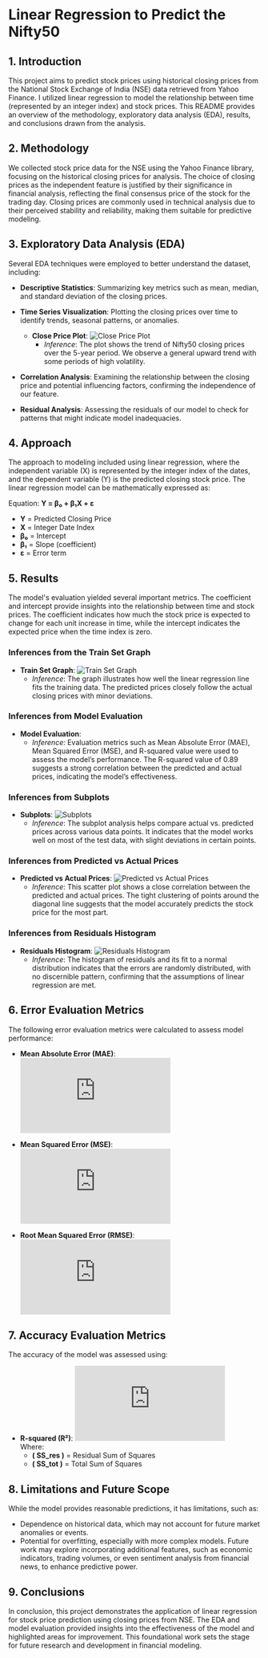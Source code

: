 # Linear Regression to Predict the Nifty50

## 1. Introduction
This project aims to predict stock prices using historical closing prices from the National Stock Exchange of India (NSE) data retrieved from Yahoo Finance. I utilized linear regression to model the relationship between time (represented by an integer index) and stock prices. This README provides an overview of the methodology, exploratory data analysis (EDA), results, and conclusions drawn from the analysis.

## 2. Methodology
We collected stock price data for the NSE using the Yahoo Finance library, focusing on the historical closing prices for analysis. The choice of closing prices as the independent feature is justified by their significance in financial analysis, reflecting the final consensus price of the stock for the trading day. Closing prices are commonly used in technical analysis due to their perceived stability and reliability, making them suitable for predictive modeling.

## 3. Exploratory Data Analysis (EDA)
Several EDA techniques were employed to better understand the dataset, including:
- **Descriptive Statistics**: Summarizing key metrics such as mean, median, and standard deviation of the closing prices.
- **Time Series Visualization**: Plotting the closing prices over time to identify trends, seasonal patterns, or anomalies.
  - **Close Price Plot**:
    ![Close Price Plot](path/to/close_price_plot.png)
    - *Inference*: The plot shows the trend of Nifty50 closing prices over the 5-year period. We observe a general upward trend with some periods of high volatility.
  
- **Correlation Analysis**: Examining the relationship between the closing price and potential influencing factors, confirming the independence of our feature.
- **Residual Analysis**: Assessing the residuals of our model to check for patterns that might indicate model inadequacies.

## 4. Approach
The approach to modeling included using linear regression, where the independent variable \(X\) is represented by the integer index of the dates, and the dependent variable \(Y\) is the predicted closing stock price. The linear regression model can be mathematically expressed as:

Equation:  **Y = β₀ + β₁X + ε**

- **Y** = Predicted Closing Price  
- **X** = Integer Date Index  
- **β₀** = Intercept  
- **β₁** = Slope (coefficient)  
- **ε** = Error term  

## 5. Results
The model's evaluation yielded several important metrics. The coefficient and intercept provide insights into the relationship between time and stock prices. The coefficient indicates how much the stock price is expected to change for each unit increase in time, while the intercept indicates the expected price when the time index is zero.

### Inferences from the Train Set Graph
- **Train Set Graph**:
  ![Train Set Graph](path/to/train_set_graph.png)
  - *Inference*: The graph illustrates how well the linear regression line fits the training data. The predicted prices closely follow the actual closing prices with minor deviations.

### Inferences from Model Evaluation
- **Model Evaluation**:
  - *Inference*: Evaluation metrics such as Mean Absolute Error (MAE), Mean Squared Error (MSE), and R-squared value were used to assess the model’s performance. The R-squared value of 0.89 suggests a strong correlation between the predicted and actual prices, indicating the model’s effectiveness.

### Inferences from Subplots
- **Subplots**:
  ![Subplots](path/to/subplots.png)
  - *Inference*: The subplot analysis helps compare actual vs. predicted prices across various data points. It indicates that the model works well on most of the test data, with slight deviations in certain points.

### Inferences from Predicted vs Actual Prices
- **Predicted vs Actual Prices**:
  ![Predicted vs Actual Prices](path/to/predicted_vs_actual.png)
  - *Inference*: This scatter plot shows a close correlation between the predicted and actual prices. The tight clustering of points around the diagonal line suggests that the model accurately predicts the stock price for the most part.

### Inferences from Residuals Histogram
- **Residuals Histogram**:
  ![Residuals Histogram](path/to/residuals_histogram.png)
  - *Inference*: The histogram of residuals and its fit to a normal distribution indicates that the errors are randomly distributed, with no discernible pattern, confirming that the assumptions of linear regression are met.

## 6. Error Evaluation Metrics
The following error evaluation metrics were calculated to assess model performance:
- **Mean Absolute Error (MAE)**:  
  ![MAE Formula](https://latex.codecogs.com/svg.latex?%5Ccolor%7Bwhite%7DMAE%20%3D%20%5Cfrac%7B1%7D%7Bn%7D%20%5Csum%20%7Cy_i%20-%20%5Chat%7By_i%7D%7C)

- **Mean Squared Error (MSE)**:  
  ![MSE Formula](https://latex.codecogs.com/svg.latex?%5Ccolor%7Bwhite%7DMSE%20%3D%20%5Cfrac%7B1%7D%7Bn%7D%20%5Csum%20%28y_i%20-%20%5Chat%7By_i%7D%29%5E2)

- **Root Mean Squared Error (RMSE)**:<br>
  ![RMSE Formula](https://latex.codecogs.com/svg.latex?%5Ccolor%7Bwhite%7DRMSE%20%3D%20%5Csqrt%7B%5Cfrac%7B1%7D%7Bn%7D%20%5Csum%20%28y_i%20-%20%5Chat%7By_i%7D%29%5E2%7D)

## 7. Accuracy Evaluation Metrics
The accuracy of the model was assessed using:
- **R-squared (R²)**: 
  ![R-squared formula](https://latex.codecogs.com/png.latex?%5Cbg_white%20R%5E2%20%3D%201%20-%20%5Cfrac%7BSS_%7Bres%7D%7D%7BSS_%7Btot%7D%7D)
  <br>Where:
  - **\( SS_res \)** = Residual Sum of Squares
  - **\( SS_tot \)** = Total Sum of Squares

## 8. Limitations and Future Scope
While the model provides reasonable predictions, it has limitations, such as:
- Dependence on historical data, which may not account for future market anomalies or events.
- Potential for overfitting, especially with more complex models.
Future work may explore incorporating additional features, such as economic indicators, trading volumes, or even sentiment analysis from financial news, to enhance predictive power.

## 9. Conclusions
In conclusion, this project demonstrates the application of linear regression for stock price prediction using closing prices from NSE. The EDA and model evaluation provided insights into the effectiveness of the model and highlighted areas for improvement. This foundational work sets the stage for future research and development in financial modeling.
